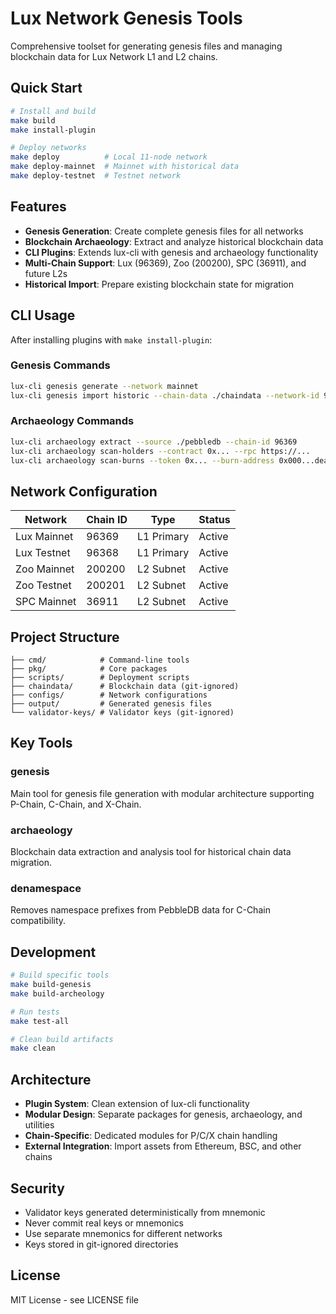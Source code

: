 # Lux Network Genesis Tools

Comprehensive toolset for generating genesis files and managing blockchain data for Lux Network L1 and L2 chains.

## Quick Start

```bash
# Install and build
make build
make install-plugin

# Deploy networks
make deploy          # Local 11-node network
make deploy-mainnet  # Mainnet with historical data
make deploy-testnet  # Testnet network
```

## Features

- **Genesis Generation**: Create complete genesis files for all networks
- **Blockchain Archaeology**: Extract and analyze historical blockchain data
- **CLI Plugins**: Extends lux-cli with genesis and archaeology functionality  
- **Multi-Chain Support**: Lux (96369), Zoo (200200), SPC (36911), and future L2s
- **Historical Import**: Prepare existing blockchain state for migration

## CLI Usage

After installing plugins with `make install-plugin`:

### Genesis Commands
```bash
lux-cli genesis generate --network mainnet
lux-cli genesis import historic --chain-data ./chaindata --network-id 96369
```

### Archaeology Commands  
```bash
lux-cli archaeology extract --source ./pebbledb --chain-id 96369
lux-cli archaeology scan-holders --contract 0x... --rpc https://...
lux-cli archaeology scan-burns --token 0x... --burn-address 0x000...dead
```

## Network Configuration

| Network | Chain ID | Type | Status |
|---------|----------|------|--------|
| Lux Mainnet | 96369 | L1 Primary | Active |
| Lux Testnet | 96368 | L1 Primary | Active |
| Zoo Mainnet | 200200 | L2 Subnet | Active |
| Zoo Testnet | 200201 | L2 Subnet | Active |
| SPC Mainnet | 36911 | L2 Subnet | Active |

## Project Structure

```
├── cmd/            # Command-line tools
├── pkg/            # Core packages
├── scripts/        # Deployment scripts
├── chaindata/      # Blockchain data (git-ignored)
├── configs/        # Network configurations
├── output/         # Generated genesis files
└── validator-keys/ # Validator keys (git-ignored)
```

## Key Tools

### genesis
Main tool for genesis file generation with modular architecture supporting P-Chain, C-Chain, and X-Chain.

### archaeology  
Blockchain data extraction and analysis tool for historical chain data migration.

### denamespace
Removes namespace prefixes from PebbleDB data for C-Chain compatibility.

## Development

```bash
# Build specific tools
make build-genesis
make build-archeology

# Run tests
make test-all

# Clean build artifacts
make clean
```

## Architecture

- **Plugin System**: Clean extension of lux-cli functionality
- **Modular Design**: Separate packages for genesis, archaeology, and utilities
- **Chain-Specific**: Dedicated modules for P/C/X chain handling
- **External Integration**: Import assets from Ethereum, BSC, and other chains

## Security

- Validator keys generated deterministically from mnemonic
- Never commit real keys or mnemonics
- Use separate mnemonics for different networks
- Keys stored in git-ignored directories

## License

MIT License - see LICENSE file